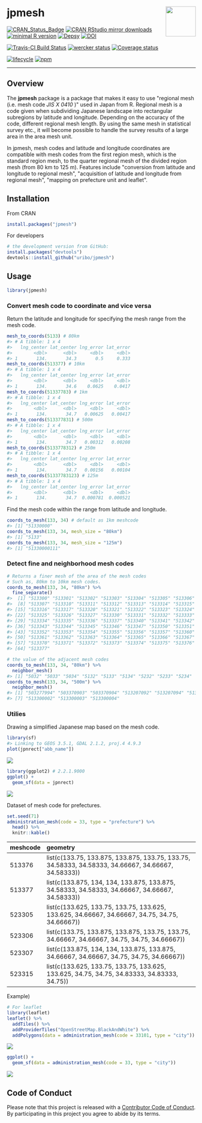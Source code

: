 
<!-- README.md is generated from README.Rmd. Please edit that file -->
jpmesh <img src="man/figures/logo.png" align="right" width="80px" />
====================================================================

[![CRAN\_Status\_Badge](http://www.r-pkg.org/badges/version/jpmesh)](https://cran.r-project.org/package=jpmesh) [![CRAN RStudio mirror downloads](http://cranlogs.r-pkg.org/badges/jpmesh?color=FF5254)](https://cran.r-project.org/package=jpmesh) [![minimal R version](https://img.shields.io/badge/R%3E%3D-3.1.0-blue.svg)](https://cran.r-project.org/) [![Depsy](http://depsy.org/api/package/cran/jpmesh/badge.svg)](http://depsy.org/package/r/jpmesh) [![DOI](https://zenodo.org/badge/DOI/10.5281/zenodo.1185742.svg)](https://doi.org/10.5281/zenodo.1185742)

[![Travis-CI Build Status](https://travis-ci.org/uribo/jpmesh.svg?branch=master)](https://travis-ci.org/uribo/jpmesh) [![wercker status](https://app.wercker.com/status/25d5f835882cf2185751e1d89370269f/s/master "wercker status")](https://app.wercker.com/project/byKey/25d5f835882cf2185751e1d89370269f) [![Coverage status](https://codecov.io/gh/uribo/jpmesh/branch/master/graph/badge.svg)](https://codecov.io/github/uribo/jpmesh?branch=master)

[![lifecycle](https://img.shields.io/badge/lifecycle-maturing-blue.svg?style=for-the-badge)](https://www.tidyverse.org/lifecycle/#maturing) [![npm](https://img.shields.io/npm/l/express.svg?style=for-the-badge)](https://github.com/uribo/jpmesh)

------------------------------------------------------------------------

Overview
--------

The **jpmesh** package is a package that makes it easy to use "regional mesh (i.e. mesh code *JIS X 0410* )" used in Japan from R. Regional mesh is a code given when subdividing Japanese landscape into rectangular subregions by latitude and longitude. Depending on the accuracy of the code, different regional mesh length. By using the same mesh in statistical survey etc., it will become possible to handle the survey results of a large area in the area mesh unit.

In jpmesh, mesh codes and latitude and longitude coordinates are compatible with mesh codes from the first region mesh, which is the standard region mesh, to the quarter regional mesh of the divided region mesh (from 80 km to 125 m). Features include "conversion from latitude and longitude to regional mesh", "acquisition of latitude and longitude from regional mesh", "mapping on prefecture unit and leaflet".

Installation
------------

From CRAN

``` r
install.packages("jpmesh")
```

For developers

``` r
# the development version from GitHub:
install.packages("devtools")
devtools::install_github("uribo/jpmesh")
```

Usage
-----

``` r
library(jpmesh)
```

### Convert mesh code to coordinate and vice versa

Return the latitude and longitude for specifying the mesh range from the mesh code.

``` r
mesh_to_coords(5133) # 80km
#> # A tibble: 1 x 4
#>   lng_center lat_center lng_error lat_error
#>        <dbl>      <dbl>     <dbl>     <dbl>
#> 1       134.       34.3       0.5     0.333
mesh_to_coords(513377) # 10km
#> # A tibble: 1 x 4
#>   lng_center lat_center lng_error lat_error
#>        <dbl>      <dbl>     <dbl>     <dbl>
#> 1       134.       34.6    0.0625    0.0417
mesh_to_coords(51337783) # 1km
#> # A tibble: 1 x 4
#>   lng_center lat_center lng_error lat_error
#>        <dbl>      <dbl>     <dbl>     <dbl>
#> 1       134.       34.7   0.00625   0.00417
mesh_to_coords(513377831) # 500m
#> # A tibble: 1 x 4
#>   lng_center lat_center lng_error lat_error
#>        <dbl>      <dbl>     <dbl>     <dbl>
#> 1       134.       34.7   0.00312   0.00208
mesh_to_coords(5133778312) # 250m
#> # A tibble: 1 x 4
#>   lng_center lat_center lng_error lat_error
#>        <dbl>      <dbl>     <dbl>     <dbl>
#> 1       134.       34.7   0.00156   0.00104
mesh_to_coords(51337783123) # 125m
#> # A tibble: 1 x 4
#>   lng_center lat_center lng_error lat_error
#>        <dbl>      <dbl>     <dbl>     <dbl>
#> 1       134.       34.7  0.000781  0.000521
```

Find the mesh code within the range from latitude and longitude.

``` r
coords_to_mesh(133, 34) # default as 1km meshcode
#> [1] "51330000"
coords_to_mesh(133, 34, mesh_size = "80km")
#> [1] "5133"
coords_to_mesh(133, 34, mesh_size = "125m")
#> [1] "51330000111"
```

### Detect fine and neighborhood mesh codes

``` r
# Returns a finer mesh of the area of the mesh codes
# Such as, 80km to 10km mesh codes.
coords_to_mesh(133, 34, "80km") %>% 
  fine_separate()
#>  [1] "513300" "513301" "513302" "513303" "513304" "513305" "513306"
#>  [8] "513307" "513310" "513311" "513312" "513313" "513314" "513315"
#> [15] "513316" "513317" "513320" "513321" "513322" "513323" "513324"
#> [22] "513325" "513326" "513327" "513330" "513331" "513332" "513333"
#> [29] "513334" "513335" "513336" "513337" "513340" "513341" "513342"
#> [36] "513343" "513344" "513345" "513346" "513347" "513350" "513351"
#> [43] "513352" "513353" "513354" "513355" "513356" "513357" "513360"
#> [50] "513361" "513362" "513363" "513364" "513365" "513366" "513367"
#> [57] "513370" "513371" "513372" "513373" "513374" "513375" "513376"
#> [64] "513377"

# the value of the adjacent mesh codes
coords_to_mesh(133, 34, "80km") %>% 
  neighbor_mesh()
#> [1] "5032" "5033" "5034" "5132" "5133" "5134" "5232" "5233" "5234"
coords_to_mesh(133, 34, "500m") %>% 
  neighbor_mesh()
#> [1] "503277994" "503370903" "503370904" "513207092" "513207094" "513300001"
#> [7] "513300002" "513300003" "513300004"
```

### Utilies

Drawing a simplified Japanese map based on the mesh code.

``` r
library(sf)
#> Linking to GEOS 3.5.1, GDAL 2.1.2, proj.4 4.9.3
plot(jpnrect["abb_name"])
```

![](man/figures/README-jpn_simple_map_sf-1.png)

``` r
library(ggplot2) # 2.2.1.9000
ggplot() +
  geom_sf(data = jpnrect)
```

![](man/figures/README-jpn_simple_map-1.png)

Dataset of mesh code for prefectures.

``` r
set.seed(71)
administration_mesh(code = 33, type = "prefecture") %>% 
  head() %>% 
  knitr::kable()
```

| meshcode | geometry                                                                                            |
|:---------|:----------------------------------------------------------------------------------------------------|
| 513376   | list(c(133.75, 133.875, 133.875, 133.75, 133.75, 34.58333, 34.58333, 34.66667, 34.66667, 34.58333)) |
| 513377   | list(c(133.875, 134, 134, 133.875, 133.875, 34.58333, 34.58333, 34.66667, 34.66667, 34.58333))      |
| 523305   | list(c(133.625, 133.75, 133.75, 133.625, 133.625, 34.66667, 34.66667, 34.75, 34.75, 34.66667))      |
| 523306   | list(c(133.75, 133.875, 133.875, 133.75, 133.75, 34.66667, 34.66667, 34.75, 34.75, 34.66667))       |
| 523307   | list(c(133.875, 134, 134, 133.875, 133.875, 34.66667, 34.66667, 34.75, 34.75, 34.66667))            |
| 523315   | list(c(133.625, 133.75, 133.75, 133.625, 133.625, 34.75, 34.75, 34.83333, 34.83333, 34.75))         |

Example)

``` r
# For leaflet
library(leaflet)
leaflet() %>% 
  addTiles() %>% 
  addProviderTiles("OpenStreetMap.BlackAndWhite") %>% 
  addPolygons(data = administration_mesh(code = 33101, type = "city"))
```

![](man/figures/README-mesh_pref_33_leaflet-1.png)

``` r
ggplot() + 
  geom_sf(data = administration_mesh(code = 33, type = "city"))
```

![](man/figures/README-mesh_pref33_map-1.png)

Code of Conduct
---------------

Please note that this project is released with a [Contributor Code of Conduct](.github/CODE_OF_CONDUCT.md). By participating in this project you agree to abide by its terms.
